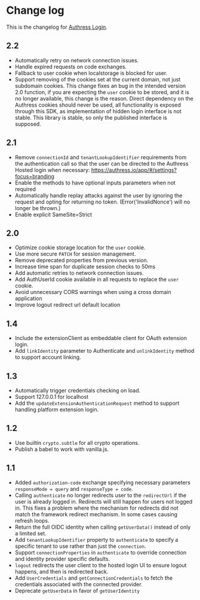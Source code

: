 # Change log
This is the changelog for [Authress Login](readme.md).

## 2.2 ##
* Automatically retry on network connection issues.
* Handle expired requests on code exchanges.
* Fallback to user cookie when localstorage is blocked for user.
* Support removing of the cookies set at the current domain, not just subdomain cookies. This change fixes an bug in the intended version 2.0 function, if you are expecting the `user` cookie to be stored, and it is no longer available, this change is the reason. Direct dependency on the Authress cookies should never be used, all functionality is exposed through this SDK, as implementation of hidden login interface is not stable. This library is stable, so only the published interface is supposed.

## 2.1 ##
* Remove `connectionId` and `tenantLookupIdentifier` requirements from the authentication call so that the user can be directed to the Authress Hosted login when necessary: https://authress.io/app/#/settings?focus=branding
* Enable the methods to have optional inputs parameters when not required
* Automatically handle replay attacks against the user by ignoring the request and opting for returning no token. (Error('InvalidNonce') will no longer be thrown.)
* Enable explicit SameSite=Strict

## 2.0 ##
* Optimize cookie storage location for the `user` cookie.
* Use more secure `PATCH` for session management.
* Remove deprecated properties from previous version.
* Increase time span for duplicate session checks to 50ms
* Add automatic retries to network connection issues.
* Add AuthUserId cookie available in all requests to replace the `user` cookie.
* Avoid unnecessary CORS warnings when using a cross domain application
* Improve logout redirect url default location

## 1.4 ##
* Include the extensionClient as embeddable client for OAuth extension login.
* Add `linkIdentity` parameter to Authenticate and `unlinkIdentity` method to support account linking.

## 1.3 ##
* Automatically trigger credentials checking on load.
* Support 127.0.0.1 for localhost
* Add the `updateExtensionAuthenticationRequest` method to support handling platform extension login.

## 1.2 ##
* Use builtin `crypto.subtle` for all crypto operations.
* Publish a babel to work with vanilla.js.

## 1.1 ##
* Added `authorization-code` exchange specifying necessary parameters `responseMode = query` and `responseType = code`.
* Calling `authenticate` no longer redirects user to the `redirectUrl` if the user is already logged in. Redirects will still happen for users not logged in. This fixes a problem where the mechanism for redirects did not match the framework redirect mechanism. In some cases causing refresh loops.
* Return the full OIDC identity when calling `getUserData()` instead of only a limited set.
* Add `tenantLookupIdentifier` property to `authenticate` to specify a specific tenant to use rather than just the `connection`.
* Support `connectionProperties` in `authenticate` to override connection and identity provider specific defaults.
* `logout` redirects the user client to the hosted login UI to ensure logout happens, and then is redirected back.
* Add `UserCredentials` and `getConnectionCredentials` to fetch the credentials associated with the connected provider.
* Deprecate `getUserData` in favor of `getUserIdentity`
